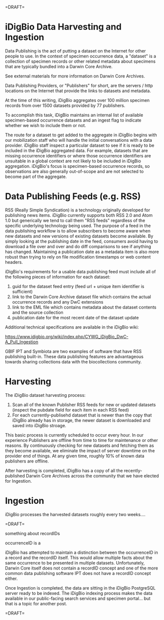 =DRAFT=

iDigBio Data Harvesting and Ingestion
=====================================

Data Publishing is the act of putting a dataset on the Internet for other people to use. In the context of specimen occurrence data, a "dataset" is a collection of specimen records or other related metadata about specimens that are typically bundled into a Darwin Core Archive.

See external materials for more information on Darwin Core Archives.


Data Publishing Providers, or "Publishers" for short, are the servers / http locations on the Internet that provide the links to datasets and metadata.

At the time of this writing, iDigBio aggregates over 100 million specimen records from over 1500 datasets provided by 77 publishers.

To accomplish this task, iDigBio maintains an internal list of available specimen-based occurrence datasets and an ingest flag to indicate whether we wish to include them or not.


The route for a dataset to get added to the aggregate in iDigBio begins with our mobilization staff who will handle the initial conversations with a data provider.  iDigBio staff inspect a particular dataset to see if it is ready to be included in the iDigBio aggregated data.  For example, datasets that are missing occurrence identifiers or where those occurrence identifiers are unsuitable in a global context are not likely to be included in iDigBio aggregation.  iDigBio's focus is specimen-based occurrence records, so observations are also generally out-of-scope and are not selected to become part of the aggregate.


Data Publishing Feeds (e.g. RSS)
================================

RSS (Really Simple Syndication) is a technology originally developed for publishing news items.  iDigBio currently supports both RSS 2.0 and Atom 1.0 but generically we tend to call them "RSS feeds" regardless of the specific underlying technology being used.  The purpose of a feed in the data publishing workflow is to allow subscribers to become aware when new datasets and new versions of existing datasets become available. By simply looking at the publishing date in the feed, consumers avoid having to download a file over and over and do diff comparisons to see if anything has changed.  Maintaining a publication date as a metadata item is also more robust than trying to rely on file modification timestamps or web content headers.

iDigBio's requirements for a usable data publishing feed must include all of the following pieces of information for each dataset:

1. guid for the dataset feed entry (feed url + unique item identifier is sufficient)
2. link to the Darwin Core Archive dataset file which contains the actual occurrence records and any DwC extensions
3. link to the EML file which contains metadata about the dataset contents and the source collection
4. publication date for the most recent date of the dataset update

Additional technical specifications are available in the iDigBio wiki:

https://www.idigbio.org/wiki/index.php/CYWG_iDigBio_DwC-A_Pull_Ingestion

GBIF IPT and Symbiota are two examples of software that have RSS publishing built-in. These data publishing features are advantageous towards sharing collections data with the biocollections community.


Harvesting
==========

The iDigBio dataset harvesting process:

1. Scan all of the known Publisher RSS feeds for new or updated datasets (inspect the pubdate field for each item in each RSS feed)
2. For each currently-publisehd dataset that is newer than the copy that iDigBio already has in storage, the newer dataset is downloaded and saved into iDigBio stroage.

This basic process is currently scheduled to occur every hour.  In our experience Publishers are offline from time to time for maintenance or other reasons.  By continuously checking for new datasets and fetching them as they become available, we eliminate the impact of server downtime on the provider end of things.  At any given time, roughly 10% of known data publishers are offline.

After harvesting is completed, iDigBio has a copy of all the recently-published Darwin Core Archives across the community that we have elected for Ingestion.

Ingestion
=========

iDigBio processes the harvested datasets roughly every two weeks....


=DRAFT=



something about recordIDs

occurrenceID is a 

iDigBio has attempted to maintain a distinction between the occurrenceID in a record and the recordID itself.  This would allow multiple facts about the same occurrence to be presented in multiple datasets.  Unfortunately, Darwin Core itself does not contain a recordID concept and one of the more common data publishing software IPT does not have a recordID concept either.


Once Ingestion is completed, the data are sitting in the iDigBio PostgreSQL server ready to be indexed. The iDigBio indexing process makes the data available in our public-facing search services and specimen portal... but that is a topic for another post.

=DRAFT=
